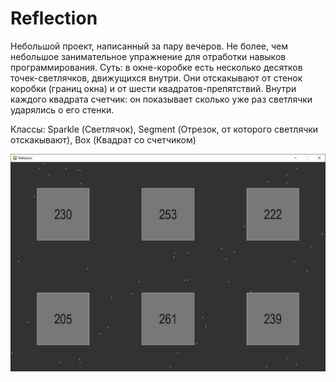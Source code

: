 # Reflection

Небольшой проект, написанный за пару вечеров. Не более, чем небольшое занимательное упражнение для отработки навыков программирования.
Суть: в окне-коробке есть несколько десятков точек-светлячков, движущихся внутри. Они отскакывают от стенок коробки (границ окна) и от шести квадратов-препятствий.
Внутри каждого квадрата счетчик: он показывает сколько уже раз светлячки ударялись о его стенки.

Классы: Sparkle (Светлячок), Segment (Отрезок, от которого светлячки отскакывают), Box (Квадрат со счетчиком)

![screenshot](screen.jpg)
